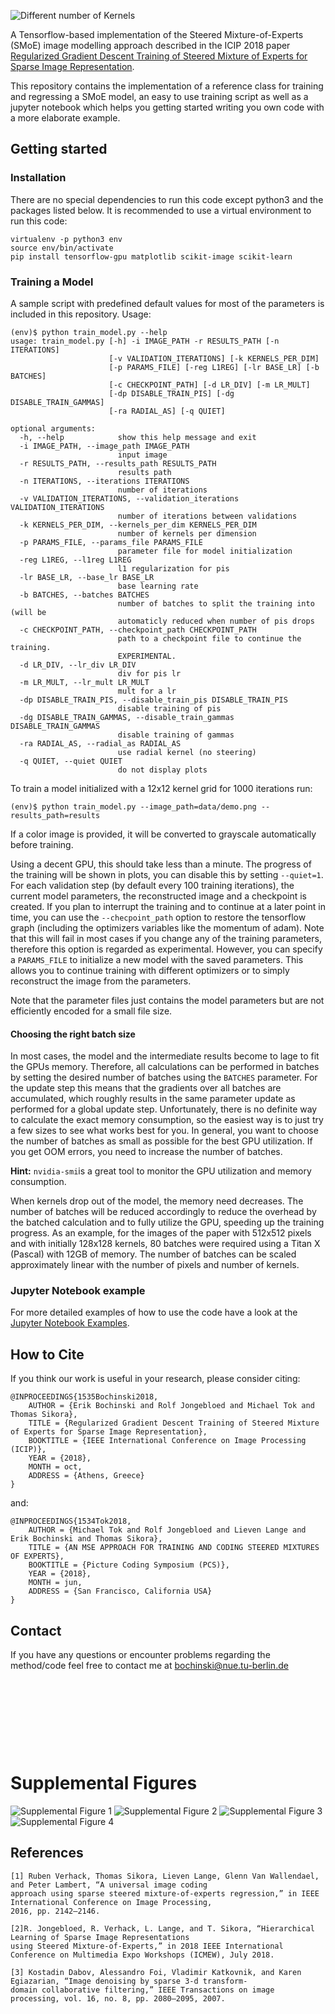 ![Different number of Kernels](doc/different_k.png)

A Tensorflow-based implementation of the Steered Mixture-of-Experts (SMoE) image modelling approach described in the ICIP 2018 paper [Regularized Gradient Descent Training of Steered Mixture of Experts for Sparse Image Representation](http://elvera.nue.tu-berlin.de/files/1535Bochinski2018.pdf).


This repository contains the implementation of a reference class for training and regressing a SMoE model, an easy to use training script as well as a jupyter notebook which helps you getting started writing you own code with a more elaborate example.


## Getting started
### Installation

There are no special dependencies to run this code except python3 and the packages listed below.
It is recommended to use a virtual environment to run this code:

```
virtualenv -p python3 env
source env/bin/activate
pip install tensorflow-gpu matplotlib scikit-image scikit-learn
```


### Training a Model
A sample script with predefined default values for most of the parameters is included in this repository.
Usage:
```
(env)$ python train_model.py --help
usage: train_model.py [-h] -i IMAGE_PATH -r RESULTS_PATH [-n ITERATIONS]
                      [-v VALIDATION_ITERATIONS] [-k KERNELS_PER_DIM]
                      [-p PARAMS_FILE] [-reg L1REG] [-lr BASE_LR] [-b BATCHES]
                      [-c CHECKPOINT_PATH] [-d LR_DIV] [-m LR_MULT]
                      [-dp DISABLE_TRAIN_PIS] [-dg DISABLE_TRAIN_GAMMAS]
                      [-ra RADIAL_AS] [-q QUIET]

optional arguments:
  -h, --help            show this help message and exit
  -i IMAGE_PATH, --image_path IMAGE_PATH
                        input image
  -r RESULTS_PATH, --results_path RESULTS_PATH
                        results path
  -n ITERATIONS, --iterations ITERATIONS
                        number of iterations
  -v VALIDATION_ITERATIONS, --validation_iterations VALIDATION_ITERATIONS
                        number of iterations between validations
  -k KERNELS_PER_DIM, --kernels_per_dim KERNELS_PER_DIM
                        number of kernels per dimension
  -p PARAMS_FILE, --params_file PARAMS_FILE
                        parameter file for model initialization
  -reg L1REG, --l1reg L1REG
                        l1 regularization for pis
  -lr BASE_LR, --base_lr BASE_LR
                        base learning rate
  -b BATCHES, --batches BATCHES
                        number of batches to split the training into (will be
                        automaticly reduced when number of pis drops
  -c CHECKPOINT_PATH, --checkpoint_path CHECKPOINT_PATH
                        path to a checkpoint file to continue the training.
                        EXPERIMENTAL.
  -d LR_DIV, --lr_div LR_DIV
                        div for pis lr
  -m LR_MULT, --lr_mult LR_MULT
                        mult for a lr
  -dp DISABLE_TRAIN_PIS, --disable_train_pis DISABLE_TRAIN_PIS
                        disable training of pis
  -dg DISABLE_TRAIN_GAMMAS, --disable_train_gammas DISABLE_TRAIN_GAMMAS
                        disable training of gammas
  -ra RADIAL_AS, --radial_as RADIAL_AS
                        use radial kernel (no steering)
  -q QUIET, --quiet QUIET
                        do not display plots

```

To train a model initialized with a 12x12 kernel grid for 1000 iterations run:

```
(env)$ python train_model.py --image_path=data/demo.png --results_path=results
```

If a color image is provided, it will be converted to grayscale automatically before training.

Using a decent GPU, this should take less than a minute.
The progress of the training will be shown in plots, you can disable this by setting `--quiet=1`.
For each validation step (by default every 100 training iterations), the current model parameters, the reconstructed image and a checkpoint is created.
If you plan to interrupt the training and to continue at a later point in time, you can use the `--checpoint_path` option to restore the tensorflow graph (including the optimizers variables like the momentum of adam).
Note that this will fail in most cases if you change any of the training parameters, therefore this option is regarded as experimental.
However, you can specify a `PARAMS_FILE` to initialize a new model with the saved parameters. This allows you to continue training with different optimizers or to simply reconstruct the image from the parameters.

Note that the parameter files just contains the model parameters but are not efficiently encoded for a small file size.

#### Choosing the right batch size
In most cases, the model and the intermediate results become to lage to fit the GPUs memory.
Therefore, all calculations can be performed in batches by setting the desired number of batches using the `BATCHES` parameter.
For the update step this means that the gradients over all batches are accumulated, which roughly results in the same parameter update as performed for a global update step. 
Unfortunately, there is no definite way to calculate the exact memory consumption, so the easiest way is to just try a few sizes to see what works best for you.
In general, you want to choose the number of batches as small as possible for the best GPU utilization. If you get OOM errors, you need to increase the number of batches.

**Hint:** `nvidia-smi`is a great tool to monitor the GPU utilization and memory consumption.


When kernels drop out of the model, the memory need decreases.
The number of batches will be reduced accordingly to reduce the overhead by the batched calculation and to fully utilize the GPU, speeding up the training progress.
As an example, for the images of the paper with 512x512 pixels and with initially 128x128 kernels, 80 batches were required using a Titan X (Pascal) with 12GB of memory.
The number of batches can be scaled approximately linear with the number of pixels and number of kernels.


### Jupyter Notebook example
For more detailed examples of how to use the code have a look at the [Jupyter Notebook Examples](samples.ipynb).

## How to Cite

If you think our work is useful in your research, please consider citing:
```
@INPROCEEDINGS{1535Bochinski2018,
	AUTHOR = {Erik Bochinski and Rolf Jongebloed and Michael Tok and Thomas Sikora},
	TITLE = {Regularized Gradient Descent Training of Steered Mixture of Experts for Sparse Image Representation},
	BOOKTITLE = {IEEE International Conference on Image Processing (ICIP)},
	YEAR = {2018},
	MONTH = oct,
	ADDRESS = {Athens, Greece}
}
```
and:
```
@INPROCEEDINGS{1534Tok2018,
	AUTHOR = {Michael Tok and Rolf Jongebloed and Lieven Lange and Erik Bochinski and Thomas Sikora},
	TITLE = {AN MSE APPROACH FOR TRAINING AND CODING STEERED MIXTURES OF EXPERTS},
	BOOKTITLE = {Picture Coding Symposium (PCS)},
	YEAR = {2018},
	MONTH = jun,
	ADDRESS = {San Francisco, California USA}
}
```

## Contact

If you have any questions or encounter problems regarding the method/code feel free to contact me
at bochinski@nue.tu-berlin.de

&nbsp;

&nbsp;

&nbsp;

&nbsp;

# Supplemental Figures

![Supplemental Figure 1](doc/fig1.png)
![Supplemental Figure 2](doc/fig2.png)
![Supplemental Figure 3](doc/fig3.png)
![Supplemental Figure 4](doc/fig4.png)

## References
```
[1] Ruben Verhack, Thomas Sikora, Lieven Lange, Glenn Van Wallendael, and Peter Lambert, “A universal image coding
approach using sparse steered mixture-of-experts regression,” in IEEE International Conference on Image Processing,
2016, pp. 2142–2146.

[2]R. Jongebloed, R. Verhack, L. Lange, and T. Sikora, “Hierarchical Learning of Sparse Image Representations 
using Steered Mixture-of-Experts,” in 2018 IEEE International Conference on Multimedia Expo Workshops (ICMEW), July 2018.

[3] Kostadin Dabov, Alessandro Foi, Vladimir Katkovnik, and Karen Egiazarian, “Image denoising by sparse 3-d transform-
domain collaborative filtering,” IEEE Transactions on image processing, vol. 16, no. 8, pp. 2080–2095, 2007.
```